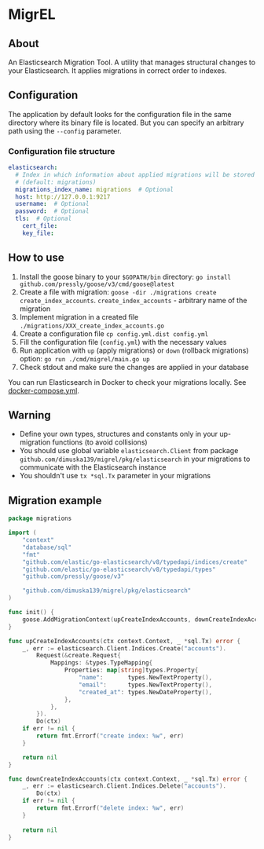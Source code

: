 # MigrEL

## About
An Elasticsearch Migration Tool.
A utility that manages structural changes to your Elasticsearch.
It applies migrations in correct order to indexes.

## Configuration
The application by default looks for the configuration file in the same directory
where its binary file is located. But you can specify an arbitrary
path using the `--config` parameter.
### Configuration file structure
```yaml
elasticsearch:
  # Index in which information about applied migrations will be stored
  # (default: migrations)
  migrations_index_name: migrations  # Optional
  host: http://127.0.0.1:9217
  username:  # Optional
  password:  # Optional
  tls:  # Optional
    cert_file:
    key_file:
```

## How to use
1. Install the goose binary to your `$GOPATH/bin` directory: `go install github.com/pressly/goose/v3/cmd/goose@latest`
2. Create a file with migration: `goose -dir ./migrations create create_index_accounts`.
`create_index_accounts` - arbitrary name of the migration
3. Implement migration in a created file `./migrations/XXX_create_index_accounts.go`
4. Create a configuration file `cp config.yml.dist config.yml`
5. Fill the configuration file (`config.yml`) with the necessary values
6. Run application with `up` (apply migrations) or `down` (rollback migrations) option: `go run ./cmd/migrel/main.go up`
7. Check stdout and make sure the changes are applied in your database

You can run Elasticsearch in Docker to check your migrations locally.
See [docker-compose.yml](docker-compose.yml).

## Warning
* Define your own types, structures and constants only
in your up-migration functions (to avoid collisions)
* You should use global variable `elasticsearch.Client`
from package `github.com/dimuska139/migrel/pkg/elasticsearch` in your migrations to communicate
with the Elasticsearch instance
* You shouldn't use `tx *sql.Tx` parameter in your migrations

## Migration example
```go
package migrations

import (
	"context"
	"database/sql"
	"fmt"
	"github.com/elastic/go-elasticsearch/v8/typedapi/indices/create"
	"github.com/elastic/go-elasticsearch/v8/typedapi/types"
	"github.com/pressly/goose/v3"

	"github.com/dimuska139/migrel/pkg/elasticsearch"
)

func init() {
	goose.AddMigrationContext(upCreateIndexAccounts, downCreateIndexAccounts)
}

func upCreateIndexAccounts(ctx context.Context, _ *sql.Tx) error {
	_, err := elasticsearch.Client.Indices.Create("accounts").
		Request(&create.Request{
			Mappings: &types.TypeMapping{
				Properties: map[string]types.Property{
					"name":       types.NewTextProperty(),
					"email":      types.NewTextProperty(),
					"created_at": types.NewDateProperty(),
				},
			},
		}).
		Do(ctx)
	if err != nil {
		return fmt.Errorf("create index: %w", err)
	}

	return nil
}

func downCreateIndexAccounts(ctx context.Context, _ *sql.Tx) error {
	_, err := elasticsearch.Client.Indices.Delete("accounts").
		Do(ctx)
	if err != nil {
		return fmt.Errorf("delete index: %w", err)
	}
	
	return nil
}

```